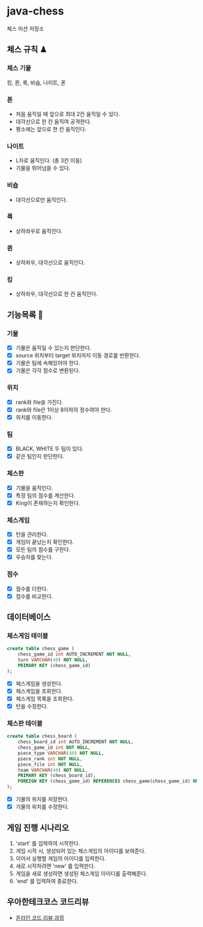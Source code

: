 # java-chess

체스 미션 저장소

## 체스 규칙 ♟

### 체스 기물
킹, 퀸, 룩, 비숍, 나이트, 폰

### 폰
- 처음 움직일 때 앞으로 최대 2칸 움직일 수 있다.
- 대각선으로 한 칸 움직여 공격한다.
- 평소에는 앞으로 한 칸 움직인다.

### 나이트
- L자로 움직인다. (총 3칸 이동)
- 기물을 뛰어넘을 수 있다.

### 비숍
- 대각선으로만 움직인다. 

### 룩
- 상하좌우로 움직인다.

### 퀸
- 상하좌우, 대각선으로 움직인다.

### 킹
- 상하좌우, 대각선으로 한 칸 움직인다.

## 기능목록 📝

### 기물

- [x] 기물은 움직일 수 있는지 판단한다.
- [x] source 위치부터 target 위치까지 이동 경로를 반환한다.
- [x] 기물은 팀에 속해있어야 한다.
- [x] 기물은 각각 점수로 변환된다.

### 위치
- [x] rank와 file을 가진다.
- [x] rank와 file은 1이상 8이하의 정수여야 한다.
- [x] 위치를 이동한다.

### 팀
- [x] BLACK, WHITE 두 팀이 있다.
- [x] 같은 팀인지 판단한다.

### 체스판
- [x] 기물을 움직인다.
- [x] 특정 팀의 점수를 계산한다.
- [x] King이 존재하는지 확인한다.

### 체스게임
- [x] 턴을 관리한다.
- [x] 게임이 끝났는지 확인한다.
- [x] 모든 팀의 점수를 구한다.
- [x] 우승자를 찾는다.

### 점수
- [x] 점수를 더한다.
- [x] 점수를 비교한다.

## 데이터베이스
### 체스게임 테이블

```sql
create table chess_game (
    chess_game_id int AUTO_INCREMENT NOT NULL,
    turn VARCHAR(40) NOT NULL,
    PRIMARY KEY (chess_game_id)
);
```

- [x] 체스게임을 생성한다.
- [x] 체스게임을 조회한다.
- [x] 체스게임 목록을 조회한다.
- [x] 턴을 수정한다.

### 체스판 테이블

```sql
create table chess_board (
    chess_board_id int AUTO_INCREMENT NOT NULL,
    chess_game_id int NOT NULL,
    piece_type VARCHAR(40) NOT NULL,
    piece_rank int NOT NULL,
    piece_file int NOT NULL,
    team VARCHAR(40) NOT NULL,
    PRIMARY KEY (chess_board_id),
    FOREIGN KEY (chess_game_id) REFERENCES chess_game(chess_game_id) ON DELETE CASCADE
);
```

- [x] 기물의 위치를 저장한다.
- [x] 기물의 위치를 수정한다.

## 게임 진행 시나리오

1. 'start' 를 입력하여 시작한다.
2. 게임 시작 시, 생성되어 있는 체스게임의 아이디를 보여준다.
3. 이어서 실행할 게임의 아이디를 입력한다.
4. 새로 시작하려면 'new' 를 입력한다.
5. 게임을 새로 생성하면 생성된 체스게임 아이디를 출력해준다.
6. 'end' 를 입력하여 종료한다.

## 우아한테크코스 코드리뷰

- [온라인 코드 리뷰 과정](https://github.com/woowacourse/woowacourse-docs/blob/master/maincourse/README.md)
